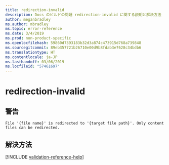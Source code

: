 ```yaml
---
title: redirection-invalid
description: Docs のビルドの問題 redirection-invalid に関する説明と解決方法
author: meganbradley
ms.author: mbradley
ms.topic: error-reference
ms.date: 3/4/2019
ms.prod: non-product-specific
ms.openlocfilehash: 59860d7393183b32d3a874c473915d768a739848
ms.sourcegitcommit: 89eb357721b26710e00d9b8fdab3e7628c34bdb6
ms.translationtype: HT
ms.contentlocale: ja-JP
ms.lasthandoff: 03/06/2019
ms.locfileid: "57461697"
---
```

# <a name="redirection-invalid"></a>redirection-invalid

## <a name="warning"></a>警告

`File '{file name}' is redirected to '{target file path}'. Only content files can be redirected.`

## <a name="resolution"></a>解決方法

<!--make sure to add this file to your includes folder and verify the path-->
[!INCLUDE [validation-reference-help](includes/validation-reference-help.md)]
